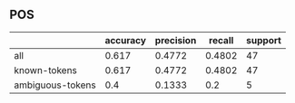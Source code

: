 
## POS

|                  | accuracy | precision | recall | support |
|------------------|----------|-----------|--------|---------|
| all              | 0.617    | 0.4772    | 0.4802 | 47      |
| known-tokens     | 0.617    | 0.4772    | 0.4802 | 47      |
| ambiguous-tokens | 0.4      | 0.1333    | 0.2    | 5       |

